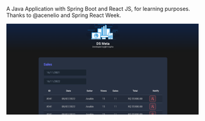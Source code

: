A Java Application with Spring Boot and React JS, for learning purposes. Thanks to @acenelio and Spring React Week.

![alt text](/frontend/src/assets/img/print.png)
